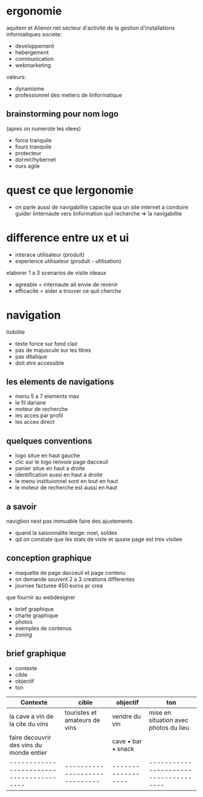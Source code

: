 # ergonomie

aquitem et Alienor.net
secteur d'activité de la gestion d'installations informatiques
societe:

- developpement
- hebergement
- communication
- webmarketing

valeurs:

- dynamisme
- professionnel des metiers de linformatique

## brainstorming pour nom logo

(apres on numerote les idees)

- force tranquile
- fours tranquile
- protecteur
- dormir/hybernet
- ours agile

# quest ce que lergonomie

- on parle aussi de navigabilite
  capacite qua un site internet a conduire guider linternaute vers linformation quil recherche => la navigabilite

# difference entre ux et ui

- interace utilisateur (produit)
- experience utilisateur (produit - utilisation)

elaborer 1 a 3 scenarios de visite ideaux

- agreable = internaute ait envie de revenir
- efficacite = aider a trouver ce quil cherche

# navigation

lisibilite

- texte fonce sur fond clair
- pas de majuscule sur les titres
- pas ditalique
- doit etre accessible

## les elements de navigations

- menu 5 a 7 elements max
- le fil dariane
- moteur de recherche
- les acces par profil
- les acces direct

## quelques conventions

- logo situe en haut gauche
- clic sur le logo renvoie page dacceuil
- panier situe en haut a droite
- identification aussi en haut a droite
- le menu instituionnel sont en tout en haut
- le moteur de recherche est aussi en haut

## a savoir

navigtion nest pas immuable
faire des ajustements

- quand la saisonnalite lexige: noel, soldes
- qd on constate que les stats de viste et quune page est tres visitee

## conception graphique

- maquette de page dacceuil et page contenu
- on demande souvent 2 a 3 creations differentes
- journee facturee 450 euros pr crea

que fournir au webdesigner

- brief graphique
- charte graphique
- photos
- exemples de contenus
- _zoning_

## brief graphique

- contexte
- cible
- objectif
- ton

| Contexte                                 | cible                         | objectif           | ton                                   |
| ---------------------------------------- | ----------------------------- | ------------------ | ------------------------------------- |
| la cave a vin de la cite du vins         | touristes et amateurs de vins | vendre du vin      | mise en situation avec photos du lieu |
| faire decouvrir des vins du monde entier |                               | cave • bar • snack |                                       |
| ---------------------------------------- | ----------------------------- | ------------------ | ------------------------------------- |
